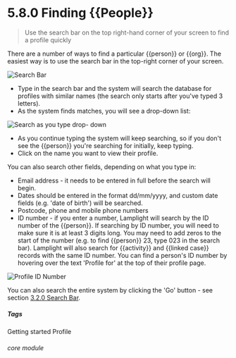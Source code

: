 # 5.8.0  <i class="fa fa-user"></i>  Finding {{People}}

> Use the search bar on the top right-hand corner of your screen to find a profile quickly



There are a number of ways to find a particular {{person}} or {{org}}. The easiest way is to use the search bar in the top-right corner of your screen. 

![Search Bar](5.8.0b.png)


- Type in the search bar and the system will search the database for profiles with similar names (the search only starts after you've typed 3 letters).  
- As the system finds matches, you will see a drop-down list:

![Search as you type drop- down](42a.png)

- As you continue typing the system will keep searching, so if you don't see the {{person}} you're searching for initially, keep typing.
- Click on the name you want to view their profile.  

You can also search other fields, depending on what you type in:

  - Email address - it needs to be entered in full before the search will begin.
  - Dates should be entered in the format dd/mm/yyyy, and custom date fields (e.g. 'date of birth') will be searched.
  - Postcode, phone and mobile phone numbers
- ID number - if you enter a number, Lamplight will search by the ID number of the {{person}}.  If searching by ID number, you will need to make sure it is at least 3 digits long. You may need to add zeros to the start of the number (e.g. to find {{person}} 23, type 023 in the search bar). Lamplight will also search for {{activity}} and {{linked case}} records with the same ID number.  You can find a person's ID number by hovering over the text 'Profile for' at the top of their profile page. 
  
![Profile ID Number](5.8.0a.png)


You can also search the entire system by clicking the 'Go' button - see section [3.2.0 Search Bar](/help/index/p/3.2.0).


##### Tags
Getting started
Profile

###### core module

